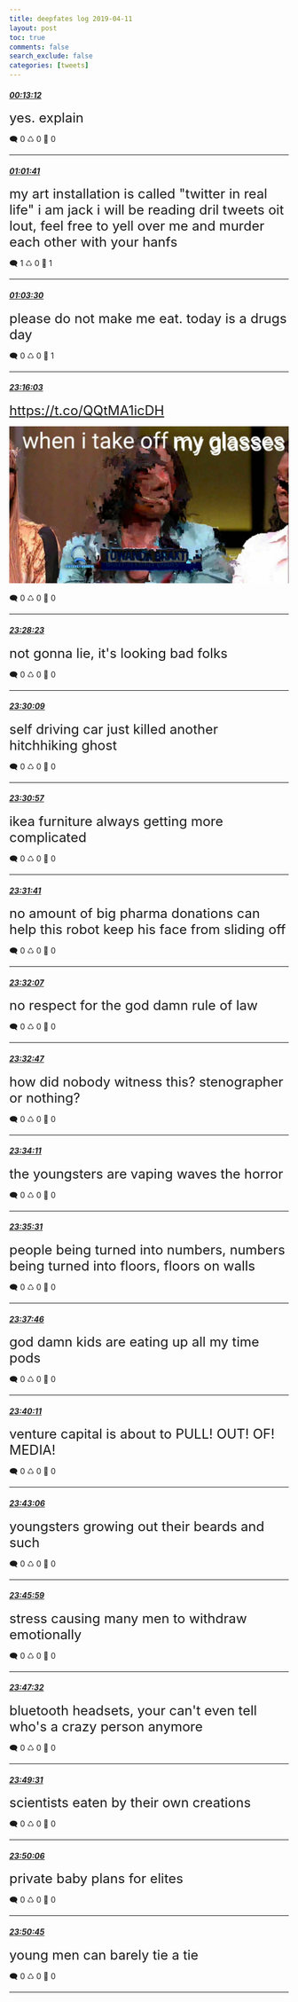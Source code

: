 ```yaml
---
title: deepfates log 2019-04-11
layout: post
toc: true
comments: false
search_exclude: false
categories: [tweets]
---
```



#### <a href = "https://twitter.com/deepfates/status/1116222650152411136">*00:13:12*</a>

<font size="5">yes. explain</font>



🗨️ 0 ♺ 0 🤍  0   

---
    
#### <a href = "https://twitter.com/deepfates/status/1116234848660676609">*01:01:41*</a>

<font size="5">my art installation is called "twitter in real life" i am jack i will be reading dril tweets oit lout, feel free to yell over me and murder each other with your hanfs</font>



🗨️ 1 ♺ 0 🤍  1   

---
    
#### <a href = "https://twitter.com/deepfates/status/1116235306556989440">*01:03:30*</a>

<font size="5">please do not make me eat. today is a drugs day</font>



🗨️ 0 ♺ 0 🤍  1   

---
    
#### <a href = "https://twitter.com/deepfates/status/1116570653115568128">*23:16:03*</a>

<font size="5"> https://t.co/QQtMA1icDH</font>

![image from twitter](/images/from_twitter/D37bE2ZU8AAHfBE.jpg)


🗨️ 0 ♺ 0 🤍  0   

---
    
#### <a href = "https://twitter.com/deepfates/status/1116573758997717000">*23:28:23*</a>

<font size="5">not gonna lie, it's looking bad folks</font>



🗨️ 0 ♺ 0 🤍  0   

---
    
#### <a href = "https://twitter.com/deepfates/status/1116574202750877696">*23:30:09*</a>

<font size="5">self driving car just killed another hitchhiking ghost</font>



🗨️ 0 ♺ 0 🤍  0   

---
    
#### <a href = "https://twitter.com/deepfates/status/1116574405964877825">*23:30:57*</a>

<font size="5">ikea furniture always getting more complicated</font>



🗨️ 0 ♺ 0 🤍  0   

---
    
#### <a href = "https://twitter.com/deepfates/status/1116574587469176832">*23:31:41*</a>

<font size="5">no amount of big pharma donations can help this robot keep his face from sliding off</font>



🗨️ 0 ♺ 0 🤍  0   

---
    
#### <a href = "https://twitter.com/deepfates/status/1116574697217376256">*23:32:07*</a>

<font size="5">no respect for the god damn rule of law</font>



🗨️ 0 ♺ 0 🤍  0   

---
    
#### <a href = "https://twitter.com/deepfates/status/1116574867325722625">*23:32:47*</a>

<font size="5">how did nobody witness this? stenographer or nothing?</font>



🗨️ 0 ♺ 0 🤍  0   

---
    
#### <a href = "https://twitter.com/deepfates/status/1116575218166722562">*23:34:11*</a>

<font size="5">the youngsters are vaping waves the horror</font>



🗨️ 0 ♺ 0 🤍  0   

---
    
#### <a href = "https://twitter.com/deepfates/status/1116575551995572224">*23:35:31*</a>

<font size="5">people being turned into numbers, numbers being turned into floors, floors on walls</font>



🗨️ 0 ♺ 0 🤍  0   

---
    
#### <a href = "https://twitter.com/deepfates/status/1116576118801195008">*23:37:46*</a>

<font size="5">god damn kids are eating up all my time pods</font>



🗨️ 0 ♺ 0 🤍  0   

---
    
#### <a href = "https://twitter.com/deepfates/status/1116576725477904387">*23:40:11*</a>

<font size="5">venture capital is about to PULL! OUT! OF! MEDIA!</font>



🗨️ 0 ♺ 0 🤍  0   

---
    
#### <a href = "https://twitter.com/deepfates/status/1116577460269641729">*23:43:06*</a>

<font size="5">youngsters growing out their beards and such</font>



🗨️ 0 ♺ 0 🤍  0   

---
    
#### <a href = "https://twitter.com/deepfates/status/1116578186815426561">*23:45:59*</a>

<font size="5">stress causing many men to withdraw emotionally</font>



🗨️ 0 ♺ 0 🤍  0   

---
    
#### <a href = "https://twitter.com/deepfates/status/1116578579117002753">*23:47:32*</a>

<font size="5">bluetooth headsets, your can't even tell who's a crazy person anymore</font>



🗨️ 0 ♺ 0 🤍  0   

---
    
#### <a href = "https://twitter.com/deepfates/status/1116579077161230338">*23:49:31*</a>

<font size="5">scientists eaten by their own creations</font>



🗨️ 0 ♺ 0 🤍  0   

---
    
#### <a href = "https://twitter.com/deepfates/status/1116579222212845568">*23:50:06*</a>

<font size="5">private baby plans for elites</font>



🗨️ 0 ♺ 0 🤍  0   

---
    
#### <a href = "https://twitter.com/deepfates/status/1116579386847682560">*23:50:45*</a>

<font size="5">young men can barely tie a tie</font>



🗨️ 0 ♺ 0 🤍  0   

---
    
            

